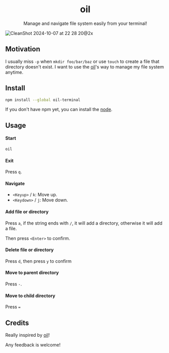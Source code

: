 <h1 align="center">oil</h1>

<p align="center">Manage and navigate file system easily from your terminal!</p>

![CleanShot 2024-10-07 at 22 28 20@2x](https://github.com/user-attachments/assets/4f77fca7-27b3-4a2a-8498-cc34be526ac8)

## Motivation

I usually miss `-p` when `mkdir foo/bar/baz` or use `touch` to create a file that directory doesn't exist. I want
to use the [oil]'s way to manage my file system anytime.

## Install

```bash
npm install --global oil-terminal
```

If you don't have npm yet, you can install the [node](https://docs.npmjs.com/downloading-and-installing-node-js-and-npm).

## Usage

#### Start

```bash
oil
```

#### Exit

Press `q`.

#### Navigate

- `<Keyup>` / `k`: Move up.
- `<Keydown>` / `j`: Move down.

#### Add file or directory

Press `a`, if the string ends with `/`, it will add a directory, otherwise it will add a file.

Then press `<Enter>` to confirm.

#### Delete file or directory

Press `d`, then press `y` to confirm

#### Move to parent directory

Press `-`.

#### Move to child directory

Press `=`

## Credits

Really inspired by [oil]!

Any feedback is welcome!

[oil]: https://github.com/stevearc/oil.nvim
